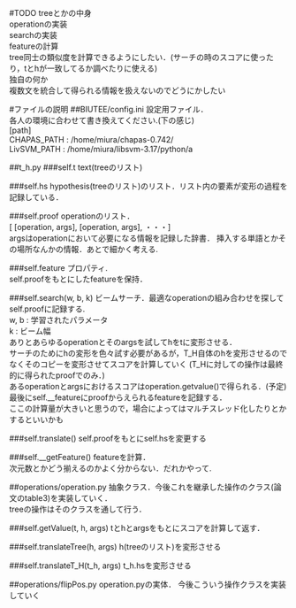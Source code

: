 #TODO
treeとかの中身  
operationの実装  
searchの実装  
featureの計算  
tree同士の類似度を計算できるようにしたい．(サーチの時のスコアに使ったり，tとhが一致してるか調べたりに使える)  
独自の何か  
複数文を統合して得られる情報を扱えないのでどうにかしたい

#ファイルの説明
##BIUTEE/config.ini
設定用ファイル．  
各人の環境に合わせて書き換えてください.(下の感じ)  
[path]  
CHAPAS_PATH : /home/miura/chapas-0.742/  
LivSVM_PATH : /home/miura/libsvm-3.17/python/a

##t_h.py
###self.t
text(treeのリスト)

###self.hs
hypothesis(treeのリスト)のリスト．リスト内の要素が変形の過程を記録している．

###self.proof
operationのリスト．  
[ [operation, args], [operation, args], ・・・]  
argsはoperationにおいて必要になる情報を記録した辞書．
挿入する単語とかその場所なんかの情報．あとで細かく考える.

###self.feature
プロパティ.  
self.proofをもとにしたfeatureを保持．

###self.search(w, b, k)
ビームサーチ．最適なoperationの組み合わせを探してself.proofに記録する.  
w, b : 学習されたパラメータ  
k : ビーム幅  
ありとあらゆるoperationとそのargsを試してhをtに変形させる．  
サーチのためにhの変形を色々試す必要があるが，T_H自体のhを変形させるのでなくそのコピーを変形させてスコアを計算していく
(T_Hに対しての操作は最終的に得られたproofでのみ．)  
あるoperationとargsにおけるスコアはoperation.getvalue()で得られる．(予定)  
最後にself.__featureにproofからえられるfeatureを記録する．  
ここの計算量が大きいと思うので，場合によってはマルチスレッド化したりとかするといいかも

###self.translate()
self.proofをもとにself.hsを変更する

###self.__getFeature()
featureを計算．  
次元数とかどう揃えるのかよく分からない．だれかやって.

##operations/operation.py
抽象クラス．今後これを継承した操作のクラス(論文のtable3)を実装していく．  
treeの操作はそのクラスを通して行う．

###self.getValue(t, h, args)
tとhとargsをもとにスコアを計算して返す．

###self.translateTree(h, args)
h(treeのリスト)を変形させる

###self.translateT_H(t_h, args)
t_h.hsを変形させる

##operations/flipPos.py
operation.pyの実体．
今後こういう操作クラスを実装していく

